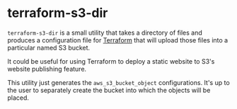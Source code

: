 # terraform-s3-dir

``terraform-s3-dir`` is a small utility that takes a directory of files and produces a configuration file for [Terraform](https://terraform.io/) that will upload those files into a particular named S3 bucket.

It could be useful for using Terraform to deploy a static website to S3's website publishing feature.

This utility just generates the ``aws_s3_bucket_object`` configurations. It's up to the user to separately create the bucket into which the objects will be placed.
